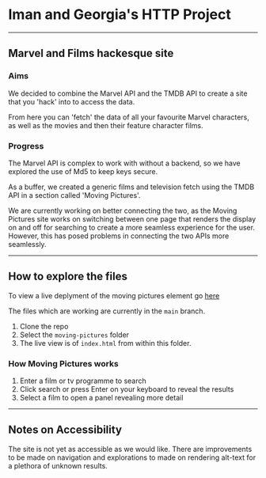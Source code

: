 # Iman and Georgia's HTTP Project

---

## Marvel and Films hackesque site

### Aims

We decided to combine the Marvel API and the TMDB API to create a site that you 'hack' into to access the data. 

From here you can 'fetch' the data of all your favourite Marvel characters, as well as the movies and then their feature character films. 

### Progress

The Marvel API is complex to work with without a backend, so we have explored the use of Md5 to keep keys secure. 

As a buffer, we created a generic films and television fetch using the TMDB API in a section called 'Moving Pictures'.

We are currently working on better connecting the two, as the Moving Pictures site works on switching between one page that renders the display on and off for searching to create a more seamless experience for the user. However, this has posed problems in connecting the two APIs more seamlessly. 

---

## How to explore the files

To view a live deplyment of the moving pictures element go [here](https://)

The files which are working are currently in the <code>main</code> branch. 

1. Clone the repo
2. Select the <code>moving-pictures</code> folder
3. The live view is of <code>index.html</code> from within this folder. 

### How Moving Pictures works

1. Enter a film or tv programme to search
2. Click search or press Enter on your keyboard to reveal the results
3. Select a film to open a panel revealing more detail

---

## Notes on Accessibility

The site is not yet as accessible as we would like. There are improvements to be made on navigation and explorations to made on rendering alt-text for a plethora of unknown results. 


